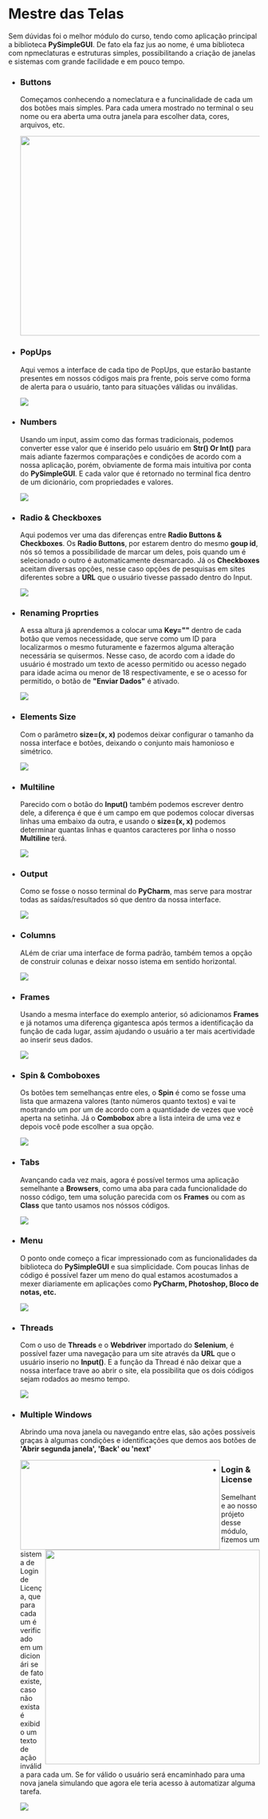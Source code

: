 <div>
  <h1>Mestre das Telas</h1> 
  <p>
    Sem dúvidas foi o melhor módulo do curso, tendo como aplicação principal a biblioteca <b>PySimpleGUI</b>. De fato ela faz jus ao nome, 
    é uma biblioteca com npmeclaturas e estruturas simples, possibilitando a criação de janelas e sistemas com grande facilidade e em         pouco tempo.
  </p>
  <ul>
    <li>
      <p>
         <h3>Buttons</h3>
         Começamos conhecendo a nomeclatura e a funcinalidade de cada um dos botões mais simples. Para cada umera mostrado no terminal o            seu nome ou era aberta uma outra janela para escolher data, cores, arquivos, etc.
         <p>
            <img src="https://github.com/franssa01/Courses/blob/main/DevAprender/Mestre%20da%20Automa%C3%A7%C3%A3o/%26%20-%20Image/CL045%20Buttons.gif" width="600" height="400">
         </p>
      </p>
    </li>
    <li>
      <p>
        <h3>PopUps</h3>
        Aqui vemos a interface de cada tipo de PopUps, que estarão bastante presentes em nossos códigos mais pra frente, pois serve             como forma de alerta para o usuário, tanto para situações válidas ou inválidas.
        <p>
          <img src="https://github.com/franssa01/Courses/blob/main/DevAprender/Mestre%20da%20Automa%C3%A7%C3%A3o/%26%20-%20Image/CL046%20PopUps.gif">
        </p>
      </p>
    </li>
    <li>
      <p>
        <h3>Numbers</h3>
        Usando um input, assim como das formas tradicionais, podemos converter esse valor que é inserido pelo usuário em                       <b>Str() Or Int()</b> para mais adiante fazermos comparações e condições de acordo com a nossa aplicação, porém, obviamente de         forma mais intuitiva por conta do <b>PySimpleGUI</b>. E cada valor que é retornado no terminal fica dentro de um dicionário,           com propriedades e valores.
        <p>
          <img src="https://github.com/franssa01/Courses/blob/main/DevAprender/Mestre%20da%20Automa%C3%A7%C3%A3o/%26%20-%20Image/CL047%20Numbers.gif">
        </p>
      </p>
    </li>
    <li>
      <p>
        <h3>Radio & Checkboxes</h3>
        Aqui podemos ver uma das diferenças entre <b>Radio Buttons & Checkboxes</b>. Os <b>Radio Buttons</b>, por estarem dentro do             mesmo <b>goup id</b>, nós só temos a possibilidade de marcar um deles, pois quando um é selecionado o outro é automaticamente           desmarcado. Já os <b>Checkboxes</b> aceitam diversas opções, nesse caso opções de pesquisas em sites diferentes sobre a                 <b>URL</b> que o usuário tivesse passado dentro do Input.
        <p>
          <img src="https://github.com/franssa01/Courses/blob/main/DevAprender/Mestre%20da%20Automa%C3%A7%C3%A3o/%26%20-%20Image/CL048%20Checkboxes.gif">
        </p>
      </p>
    </li>
    <li>
      <p>
        <h3>Renaming Proprties</h3>
        A essa altura já aprendemos a colocar uma <b>Key=""</b> dentro de cada botão que vemos necessidade, que serve como um ID para           localizarmos o mesmo futuramente e fazermos alguma alteração necessária se quisermos. Nesse caso, de acordo com a idade do             usuário é mostrado um texto de acesso permitido ou acesso negado para idade acima ou menor de 18 respectivamente, e se o acesso         for permitido, o botão de <b>"Enviar Dados"</b> é ativado.
        <p>
          <img src="https://github.com/franssa01/Courses/blob/main/DevAprender/Mestre%20da%20Automa%C3%A7%C3%A3o/%26%20-%20Image/CL049%20Renaming%20Properties.gif">
        </p>
      </p>
    </li>
    <li>
      <p>
        <h3>Elements Size</h3>
         Com o parâmetro <b>size=(x, x)</b> podemos deixar configurar o tamanho da nossa interface e botões, deixando o conjunto mais            hamonioso e simétrico.
        <p>
          <img src="https://github.com/franssa01/Courses/blob/main/DevAprender/Mestre%20da%20Automa%C3%A7%C3%A3o/%26%20-%20Image/CL050%20Elements%20Size.gif">
        </p>
      </p>
    </li>
    <li>
      <p>
        <h3>Multiline</h3>
        Parecido com o botão do <b>Input()</b> também podemos escrever dentro dele, a diferença é que é um campo em que podemos colocar         diversas linhas uma embaixo da outra, e usando o <b>size=(x, x)</b> podemos determinar quantas linhas e quantos caracteres por         linha o nosso <b>Multiline</b> terá.
        <p>
          <img src="https://github.com/franssa01/Courses/blob/main/DevAprender/Mestre%20da%20Automa%C3%A7%C3%A3o/%26%20-%20Image/CL051%20Multiline.gif">
        </p>
      </p>
    </li>
    <li>
      <p>
        <h3>Output</h3>
        Como se fosse o nosso terminal do <b>PyCharm</b>, mas serve para mostrar todas as saídas/resultados só que dentro da nossa             interface.
        <p>
          <img src="https://github.com/franssa01/Courses/blob/main/DevAprender/Mestre%20da%20Automa%C3%A7%C3%A3o/%26%20-%20Image/CL052%20Output.gif">
        </p>
      </p>
    </li>
    <li>
      <p>
        <h3>Columns</h3>
        ALém de criar uma interface de forma padrão, também temos a opção de construir colunas e deixar nosso istema em sentido                 horizontal.
        <p>
        <img src="https://github.com/franssa01/Courses/blob/main/DevAprender/Mestre%20da%20Automa%C3%A7%C3%A3o/%26%20-%20Image/CL053%20Columns.gif">
        </p>
      </p>
    </li>
    <li>
      <p>
        <h3>Frames</h3>
        Usando a mesma interface do exemplo anterior, só adicionamos <b>Frames</b> e já notamos uma diferença gigantesca após termos a         identificação da função de cada lugar, assim ajudando o usuário a ter mais acertividade ao inserir seus dados.
        <p>
          <img src="https://github.com/franssa01/Courses/blob/main/DevAprender/Mestre%20da%20Automa%C3%A7%C3%A3o/%26%20-%20Image/CL054%20Frames.gif">
        </p>
      </p>
    </li>
    <li>
      <p>
        <h3>Spin & Comboboxes</h3>
        Os botões tem semelhanças entre eles, o <b>Spin</b> é como se fosse uma lista que armazena valores (tanto números quanto               textos) e vai te mostrando um por um de acordo com a quantidade de vezes que você aperta na setinha. Já o <b>Combobox</b> abre         a lista inteira de uma vez e depois você pode escolher a sua opção.
        <p>
          <img src="https://github.com/franssa01/Courses/blob/main/DevAprender/Mestre%20da%20Automa%C3%A7%C3%A3o/%26%20-%20Image/CL055%20Spin.gif">
        </p>
      </p>
    </li>
    <li>
      <p>
        <h3>Tabs</h3>
        Avançando cada vez mais, agora é possível termos uma aplicação semelhante a <b>Browsers</b>, como uma aba para cada                     funcionalidade do nosso código, tem uma solução parecida com os <b>Frames</b> ou com as <b>Class</b> que tanto usamos nos               nóssos códigos.
        <p>
          <img src="https://github.com/franssa01/Courses/blob/main/DevAprender/Mestre%20da%20Automa%C3%A7%C3%A3o/%26%20-%20Image/CL056%20Tabs.gif">
        </p>
      </p>
    </li>
    <li>
      <p>
        <h3>Menu</h3>
        O ponto onde começo a ficar impressionado com as funcionalidades da biblioteca do <b>PySimpleGUI</b> e sua simplicidade. Com           poucas linhas de código é possível fazer um meno do qual estamos acostumados a mexer diariamente em aplicações como                     <b>PyCharm, Photoshop, Bloco de notas, etc.</b>
        <p>
          <img src="https://github.com/franssa01/Courses/blob/main/DevAprender/Mestre%20da%20Automa%C3%A7%C3%A3o/%26%20-%20Image/CL057%20Menu.gif">
        </p>
      </p>
    </li>
    <li>
      <p>
        <h3>Threads</h3>
        Com o uso de <b>Threads</b> e o <b>Webdriver</b> importado do <b>Selenium</b>, é possível fazer uma navegação para um site             através da <b>URL</b> que o usuário inserio no <b>Input()</b>. E a função da Thread é não deixar que a nossa interface trave ao         abrir o site, ela possibilita que os dois códigos sejam rodados ao mesmo tempo.
        <p>
          <img src="https://github.com/franssa01/Courses/blob/main/DevAprender/Mestre%20da%20Automa%C3%A7%C3%A3o/%26%20-%20Image/CL058%20Threads.gif">
        </p>
      </p>
    </li>
    <li>
      <p>
        <h3>Multiple Windows</h3>
        Abrindo uma nova janela ou navegando entre elas, são ações possíveis graças à algumas condições e identificações que demos aos         botões de <b>'Abrir segunda janela', 'Back' ou 'next'</b>
        <p>
          <img src="https://github.com/franssa01/Courses/blob/main/DevAprender/Mestre%20da%20Automa%C3%A7%C3%A3o/%26%20-%20Image/CL061%20Multiple%20Windows.gif" align=left width=400 height="180">
          <img src="https://github.com/franssa01/Courses/blob/main/DevAprender/Mestre%20da%20Automa%C3%A7%C3%A3o/%26%20-%20Image/CL062%20Multiple%20Windows.gif" align=right width=430>
        </p>
      </p>
    </li>
  </ul>
  <div>
    <ul>
       <li>
        <p>
        <h3>Login & License</h3>
        Semelhante ao nosso prójeto desse módulo, fizemos um sistema de Login de Licença, que para cada um é verificado em um dicionári         se de fato existe, caso não exista é exibido um texto de ação inválida para cada um. Se for válido o usuário será encaminhado           para uma nova janela simulando que agora ele teria acesso à automatizar alguma tarefa.
        <p>
          <img src="https://github.com/franssa01/Courses/blob/main/DevAprender/Mestre%20da%20Automa%C3%A7%C3%A3o/%26%20-%20Image/CL063%20Login%20%26%20License.gif">
        </p>
      </p>
       </li>
    </ul>
  </div>
</div>
